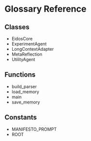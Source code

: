 # Glossary Reference

## Classes
- EidosCore
- ExperimentAgent
- LongContextAdapter
- MetaReflection
- UtilityAgent

## Functions
- build_parser
- load_memory
- main
- save_memory

## Constants
- MANIFESTO_PROMPT
- ROOT
